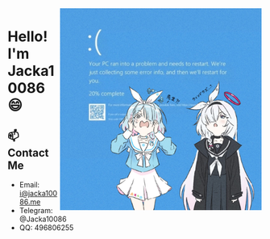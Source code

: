 <img align="right" src="image.jpg" width="400px" />

# Hello! I'm Jacka10086 😄

## 📫 Contact Me

- Email: i@jacka10086.me
- Telegram: @Jacka10086
- QQ: 496806255


